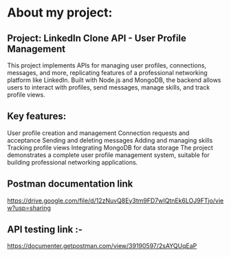 # About my project:
## Project: LinkedIn Clone API - User Profile Management
This project implements APIs for managing user profiles, connections, messages, and more, replicating features of a professional networking platform like LinkedIn. 
Built with Node.js and MongoDB, the backend allows users to interact with profiles, send messages, manage skills, and track profile views.

## Key features:
User profile creation and management
Connection requests and acceptance
Sending and deleting messages
Adding and managing skills
Tracking profile views
Integrating MongoDB for data storage
The project demonstrates a complete user profile management system, suitable for building professional networking applications.

## Postman documentation link
https://drive.google.com/file/d/12zNuvQ8Ey3tm9FD7wIQtnEk6LOJ9FTjo/view?usp=sharing

## API testing link :- 
https://documenter.getpostman.com/view/39190597/2sAYQUqEaP
